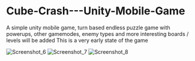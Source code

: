 # Cube-Crash---Unity-Mobile-Game
A simple unity mobile game, turn based endless puzzle game with powerups,
other gamemodes, enemy types and more interesting boards / levels will be added
This is a very early state of the game

![Screenshot_6](https://user-images.githubusercontent.com/27012591/127756135-9df0e67e-74cb-47ae-b321-8d43a9edc7f1.jpg)        ![Screenshot_7](https://user-images.githubusercontent.com/27012591/127756139-51fc8383-e009-411a-b5d9-30202b8e9f52.jpg)        ![Screenshot_8](https://user-images.githubusercontent.com/27012591/127756140-0533f2ce-7347-404f-a088-2f50e42a018e.jpg)

